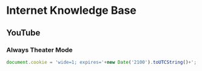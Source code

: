 # Internet Knowledge Base

## YouTube
### Always Theater Mode
```js
document.cookie = 'wide=1; expires='+new Date('2100').toUTCString()+'; path=/';
```
